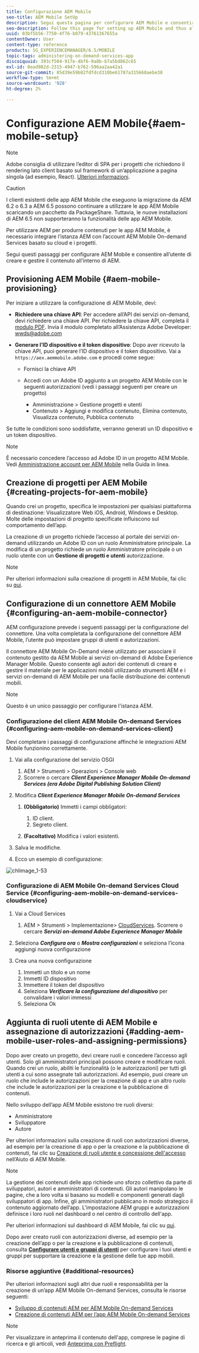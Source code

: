 ```yaml
---
title: Configurazione AEM Mobile
seo-title: AEM Mobile SetUp
description: Segui questa pagina per configurare AEM Mobile e consentire all’utente di creare e gestire il contenuto all’interno di AEM. Questa pagina fornisce informazioni sull’integrazione dell’istanza AEM con l’account AEM Mobile On-demand Services basato su cloud e i progetti.
seo-description: Follow this page for setting up AEM Mobile and thus allowing the user to create and manage the content within AEM. This page provides information on integrating the AEM instance with the cloud-based AEM Mobile On-Demand Services account and project(s).
uuid: 03bf5b56-7750-4f76-b079-43761367655a
contentOwner: User
content-type: reference
products: SG_EXPERIENCEMANAGER/6.5/MOBILE
topic-tags: administering-on-demand-services-app
discoiquuid: 393cf504-917e-4bf6-9a8b-b7a5bd862c65
exl-id: 0ead982d-2315-4947-b762-596aa2aa42a1
source-git-commit: 85d39e59b82fdfdcd310be61787a315668aebe38
workflow-type: tm+mt
source-wordcount: '928'
ht-degree: 2%

---
```


# Configurazione AEM Mobile{#aem-mobile-setup}

>[!NOTE]
>
>Adobe consiglia di utilizzare l’editor di SPA per i progetti che richiedono il rendering lato client basato sul framework di un’applicazione a pagina singola (ad esempio, React). [Ulteriori informazioni](/help/sites-developing/spa-overview.md).

>[!CAUTION]
>
>I clienti esistenti delle app AEM Mobile che eseguono la migrazione da AEM 6.2 o 6.3 a AEM 6.5 possono continuare a utilizzare le app AEM Mobile scaricando un pacchetto da PackageShare. Tuttavia, le nuove installazioni di AEM 6.5 non supporteranno la funzionalità delle app AEM Mobile.

Per utilizzare AEM per produrre contenuti per le app AEM Mobile, è necessario integrare l’istanza AEM con l’account AEM Mobile On-demand Services basato su cloud e i progetti.

Segui questi passaggi per configurare AEM Mobile e consentire all’utente di creare e gestire il contenuto all’interno di AEM.

## Provisioning AEM Mobile {#aem-mobile-provisioning}

Per iniziare a utilizzare la configurazione di AEM Mobile, devi:

* **Richiedere una chiave API**: Per accedere all’API dei servizi on-demand, devi richiedere una chiave API. Per richiedere la chiave API, completa il [modulo PDF](https://helpx.adobe.com/digital-publishing-solution/help/aem-mobile-end-of-life-faq.html). Invia il modulo completato all’Assistenza Adobe Developer: [wwds@adobe.com](mailto:wwds@adobe.com)

* **Generare l’ID dispositivo e il token dispositivo**: Dopo aver ricevuto la chiave API, puoi generare l’ID dispositivo e il token dispositivo. Vai a `https://aex.aemmobile.adobe.com` e procedi come segue:

   * Fornisci la chiave API
   * Accedi con un Adobe ID aggiunto a un progetto AEM Mobile con le seguenti autorizzazioni (vedi i passaggi seguenti per creare un progetto)

      * Amministrazione > Gestione progetti e utenti
      * Contenuto > Aggiungi e modifica contenuto, Elimina contenuto, Visualizza contenuto, Pubblica contenuto

Se tutte le condizioni sono soddisfatte, verranno generati un ID dispositivo e un token dispositivo.

>[!NOTE]
>
>È necessario concedere l’accesso ad Adobe ID in un progetto AEM Mobile. Vedi [Amministrazione account per AEM Mobile](https://helpx.adobe.com/digital-publishing-solution/help/aem-mobile-end-of-life-faq.html) nella Guida in linea.

## Creazione di progetti per AEM Mobile {#creating-projects-for-aem-mobile}

Quando crei un progetto, specifica le impostazioni per qualsiasi piattaforma di destinazione: Visualizzatore Web iOS, Android, Windows e Desktop. Molte delle impostazioni di progetto specificate influiscono sul comportamento dell’app.

La creazione di un progetto richiede l’accesso al portale dei servizi on-demand utilizzando un Adobe ID con un ruolo Amministratore principale. La modifica di un progetto richiede un ruolo Amministratore principale o un ruolo utente con un **Gestione di progetti e utenti** autorizzazione.

>[!NOTE]
>
>Per ulteriori informazioni sulla creazione di progetti in AEM Mobile, fai clic su [qui](https://helpx.adobe.com/digital-publishing-solution/help/creating-projects.html).

## Configurazione di un connettore AEM Mobile {#configuring-an-aem-mobile-connector}

AEM configurazione prevede i seguenti passaggi per la configurazione del connettore. Una volta completata la configurazione del connettore AEM Mobile, l’utente può impostare gruppi di utenti e autorizzazioni.

Il connettore AEM Mobile On-Demand viene utilizzato per associare il contenuto gestito da AEM Mobile ai servizi on-demand di Adobe Experience Manager Mobile. Questo consente agli autori dei contenuti di creare e gestire il materiale per le applicazioni mobili utilizzando strumenti AEM e i servizi on-demand di AEM Mobile per una facile distribuzione dei contenuti mobili.

>[!NOTE]
>
>Questo è un unico passaggio per configurare l&#39;istanza AEM.

### Configurazione del client AEM Mobile On-demand Services {#configuring-aem-mobile-on-demand-services-client}

Devi completare i passaggi di configurazione affinché le integrazioni AEM Mobile funzionino correttamente.

1. Vai alla configurazione del servizio OSGI

   1. AEM > Strumenti > Operazioni > Console web
   1. Scorrere o cercare ***Client Experience Manager Mobile On-demand Services (era Adobe Digital Publishing Solution Client)***

1. Modifica ***Client Experience Manager Mobile On-demand Services***

   1. **(Obbligatorio)** Immetti i campi obbligatori:

      1. ID client.
      1. Segreto client.
   1. **(Facoltativo)** Modifica i valori esistenti.


1. Salva le modifiche.
1. Ecco un esempio di configurazione:

![chlimage_1-53](assets/chlimage_1-53.png)

### Configurazione di AEM Mobile On-demand Services Cloud Service {#configuring-aem-mobile-on-demand-services-cloudservice}

1. Vai a Cloud Services

   1. AEM > Strumenti > Implementazione> [CloudServices](http://localhost:4502/libs/cq/core/content/tools/cloudservices.html). Scorrere o cercare ***Servizi on-demand Adobe Experience Manager Mobile***

1. Seleziona ***Configura ora*** o ***Mostra configurazioni*** e seleziona l’icona aggiungi nuova configurazione

1. Crea una nuova configurazione

   1. Immetti un titolo e un nome
   1. Immetti ID dispositivo
   1. Immettere il token del dispositivo
   1. Seleziona ***Verificare la configurazione del dispositivo*** per convalidare i valori immessi
   1. Seleziona Ok

## Aggiunta di ruoli utente di AEM Mobile e assegnazione di autorizzazioni {#adding-aem-mobile-user-roles-and-assigning-permissions}

Dopo aver creato un progetto, devi creare ruoli e concedere l’accesso agli utenti. Solo gli amministratori principali possono creare e modificare ruoli. Quando crei un ruolo, abiliti le funzionalità (o le autorizzazioni) per tutti gli utenti a cui sono assegnate tali autorizzazioni. Ad esempio, puoi creare un ruolo che include le autorizzazioni per la creazione di app e un altro ruolo che include le autorizzazioni per la creazione e la pubblicazione di contenuti.

Nello sviluppo dell’app AEM Mobile esistono tre ruoli diversi:

* Amministratore
* Sviluppatore
* Autore

Per ulteriori informazioni sulla creazione di ruoli con autorizzazioni diverse, ad esempio per la creazione di app o per la creazione e la pubblicazione di contenuti, fai clic su [Creazione di ruoli utente e concessione dell&#39;accesso](https://helpx.adobe.com/digital-publishing-solution/help/account-admin-dps.html) nell’Aiuto di AEM Mobile.

>[!NOTE]
>
>La gestione dei contenuti delle app richiede uno sforzo collettivo da parte di sviluppatori, autori e amministratori di contenuti. Gli autori manipolano le pagine, che a loro volta si basano su modelli e componenti generati dagli sviluppatori di app. Infine, gli amministratori pubblicano in modo strategico il contenuto aggiornato dell’app. L&#39;impostazione AEM gruppi e autorizzazioni definisce i loro ruoli nel dashboard o nel centro di controllo dell&#39;app.
>
>Per ulteriori informazioni sul dashboard di AEM Mobile, fai clic su [qui](/help/mobile/mobile-apps-ondemand-application-dashboard.md).

Dopo aver creato ruoli con autorizzazioni diverse, ad esempio per la creazione dell’app o per la creazione e la pubblicazione di contenuti, consulta [**Configurare utenti e gruppi di utenti**](/help/mobile/aem-mobile-configure-users.md) per configurare i tuoi utenti e gruppi per supportare la creazione e la gestione delle tue app mobili.

### Risorse aggiuntive {#additional-resources}

Per ulteriori informazioni sugli altri due ruoli e responsabilità per la creazione di un’app AEM Mobile On-demand Services, consulta le risorse seguenti:

* [Sviluppo di contenuti AEM per AEM Mobile On-demand Services](/help/mobile/aem-mobile-on-demand.md)
* [Creazione di contenuti AEM per l’app AEM Mobile On-demand Services](/help/mobile/mobile-apps-ondemand.md)

>[!NOTE]
>
>Per visualizzare in anteprima il contenuto dell&#39;app, comprese le pagine di ricerca e gli articoli, vedi [Anteprima con Preflight](/help/mobile/aem-mobile-manage-ondemand-services.md).
